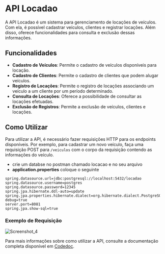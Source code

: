 # API Locadao

A API Locadao é um sistema para gerenciamento de locações de veículos. Com ela, é possível cadastrar veículos, clientes e registrar locações. Além disso, oferece funcionalidades para consulta e exclusão dessas informações.

## Funcionalidades

- **Cadastro de Veículos**: Permite o cadastro de veículos disponíveis para locação.
- **Cadastro de Clientes**: Permite o cadastro de clientes que podem alugar veículos.
- **Registro de Locações**: Permite o registro de locações associando um veículo a um cliente por um período determinado.
- **Consulta de Locações**: Oferece a possibilidade de consultar as locações efetuadas.
- **Exclusão de Registros**: Permite a exclusão de veículos, clientes e locações.

## Como Utilizar

Para utilizar a API, é necessário fazer requisições HTTP para os endpoints disponíveis. Por exemplo, para cadastrar um novo veículo, faça uma requisição POST para `/veiculos` com o corpo da requisição contendo as informações do veículo.

- crie um databse no postman chamado locacao e no seu arquivo
- **application.properties** coloque o seguinte
```batch
spring.datasource.url=jdbc:postgresql://localhost:5432/locadao
spring.datasource.username=postgres
spring.datasource.password=12345
spring.jpa.hibernate.ddl-auto=update
spring.jpa.properties.hibernate.dialect=org.hibernate.dialect.PostgreSQLDialect
debug=true
server.port=8081
spring.jpa.show-sql=true
```

### Exemplo de Requisição
![Screenshot_4](https://github.com/jcr04/Locadao.java/assets/70778525/fba9027a-0e87-42d4-b6f6-1f2e356b7418)

Para mais informações sobre como utilizar a API, consulte a documentação completa disponível em [Codedoc](https://github.com/jcr04/Locadao.java/blob/main/Codedoc.md).

